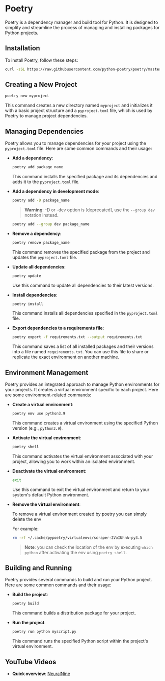 # Poetry

Poetry is a dependency manager and build tool for Python. It is designed to simplify and streamline the process of managing and installing packages for Python projects.

## Installation

To install Poetry, follow these steps:

   ```bash
   curl -sSL https://raw.githubusercontent.com/python-poetry/poetry/master/get-poetry.py | python -
   ```

## Creating a New Project

   ```bash
   poetry new myproject
   ```

   This command creates a new directory named `myproject` and initializes it with a basic project structure and a `pyproject.toml` file, which is used by Poetry to manage project dependencies.

## Managing Dependencies

Poetry allows you to manage dependencies for your project using the `pyproject.toml` file. Here are some common commands and their usage:

- **Add a dependency**:

  ```bash
  poetry add package_name
  ```

  This command installs the specified package and its dependencies and adds it to the `pyproject.toml` file.

- **Add a dependency in development mode**:
  
  ```bash
  poetry add -D package_name
  ```

  > **Warning**: -D or -dev option is [deprecated], use the `--group dev` notation instead.

  ```bash
  poetry add --group dev package_name
  ```

- **Remove a dependency**:

  ```bash
  poetry remove package_name
  ```

  This command removes the specified package from the project and updates the `pyproject.toml` file.

- **Update all dependencies**:

  ```bash
  poetry update
  ```

  Use this command to update all dependencies to their latest versions.

- **Install dependencies**:

  ```bash
  poetry install
  ```

  This command installs all dependencies specified in the `pyproject.toml` file.

- **Export dependencies to a requirements file**:

  ```bash
  poetry export -f requirements.txt --output requirements.txt
  ```

  This command saves a list of all installed packages and their versions into a file named `requirements.txt`. You can use this file to share or replicate the exact environment on another machine.

## Environment Management

Poetry provides an integrated approach to manage Python environments for your projects. It creates a virtual environment specific to each project. Here are some environment-related commands:

- **Create a virtual environment**:

  ```bash
  poetry env use python3.9
  ```

  This command creates a virtual environment using the specified Python version (e.g., `python3.9`).

- **Activate the virtual environment**:

  ```bash
  poetry shell
  ```

  This command activates the virtual environment associated with your project, allowing you to work within an isolated environment.

- **Deactivate the virtual environment**:

  ```bash
  exit
  ```

  Use this command to exit the virtual environment and return to your system's default Python environment.

- **Remove the virtual environment**:
  
  To remove a virtual environment created by poetry you can simply delete the env

  For example:

  ```bash
  rm -rf ~/.cache/pypoetry/virtualenvs/scraper-2VoIUhnA-py3.5 
  ```
  
  > **Note**: you can check the location of the env by executing `which python` after activating the env using `poetry shell`.

## Building and Running

Poetry provides several commands to build and run your Python project. Here are some common commands and their usage:

- **Build the project**:

  ```bash
  poetry build
  ```

  This command builds a distribution package for your project.

- **Run the project**:

  ```bash
  poetry run python myscript.py
  ```

  This command runs the specified Python script within the project's virtual environment.

## YouTube Videos

- **Quick overview**: [NeuralNine](https://www.youtube.com/watch?v=Qks3eqlImy8)

